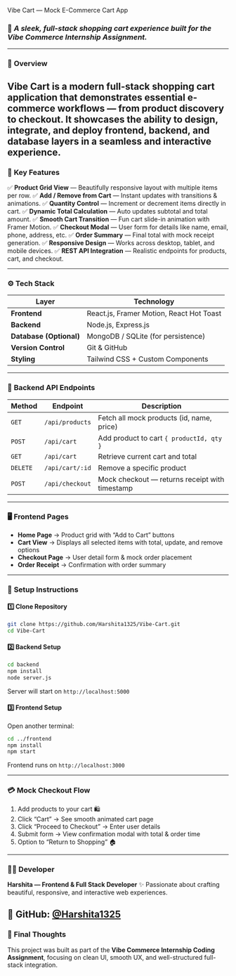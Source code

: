 Vibe Cart — Mock E-Commerce Cart App
### 🛒 *A sleek, full-stack shopping cart experience built for the Vibe Commerce Internship Assignment.*

---
### 🚀 **Overview**

**Vibe Cart** is a modern full-stack shopping cart application that demonstrates essential **e-commerce workflows** — from product discovery to checkout.
It showcases the ability to design, integrate, and deploy **frontend, backend, and database layers** in a seamless and interactive experience.
---

### 🧠 **Key Features**

✅ **Product Grid View** — Beautifully responsive layout with multiple items per row.
✅ **Add / Remove from Cart** — Instant updates with transitions & animations.
✅ **Quantity Control** — Increment or decrement items directly in cart.
✅ **Dynamic Total Calculation** — Auto updates subtotal and total amount.
✅ **Smooth Cart Transition** — Fun cart slide-in animation with Framer Motion.
✅ **Checkout Modal** — User form for details like name, email, phone, address, etc.
✅ **Order Summary** — Final total with mock receipt generation.
✅ **Responsive Design** — Works across desktop, tablet, and mobile devices.
✅ **REST API Integration** — Realistic endpoints for products, cart, and checkout.

---

### ⚙️ **Tech Stack**

| Layer                   | Technology                               |
| ----------------------- | ---------------------------------------- |
| **Frontend**            | React.js, Framer Motion, React Hot Toast |
| **Backend**             | Node.js, Express.js                      |
| **Database (Optional)** | MongoDB / SQLite (for persistence)       |
| **Version Control**     | Git & GitHub                             |
| **Styling**             | Tailwind CSS + Custom Components         |

---

### 🧩 **Backend API Endpoints**

| Method   | Endpoint        | Description                                    |
| -------- | --------------- | ---------------------------------------------- |
| `GET`    | `/api/products` | Fetch all mock products (id, name, price)      |
| `POST`   | `/api/cart`     | Add product to cart `{ productId, qty }`       |
| `GET`    | `/api/cart`     | Retrieve current cart and total                |
| `DELETE` | `/api/cart/:id` | Remove a specific product                      |
| `POST`   | `/api/checkout` | Mock checkout — returns receipt with timestamp |

---

### 🖥️ **Frontend Pages**

* **Home Page** → Product grid with “Add to Cart” buttons
* **Cart View** → Displays all selected items with total, update, and remove options
* **Checkout Page** → User detail form & mock order placement
* **Order Receipt** → Confirmation with order summary

---

### 🧰 **Setup Instructions**

#### 1️⃣ Clone Repository

```bash
git clone https://github.com/Harshita1325/Vibe-Cart.git
cd Vibe-Cart
```

#### 2️⃣ Backend Setup

```bash
cd backend
npm install
node server.js
```

Server will start on `http://localhost:5000`

#### 3️⃣ Frontend Setup

Open another terminal:

```bash
cd ../frontend
npm install
npm start
```

Frontend runs on `http://localhost:3000`

---

### 💳 **Mock Checkout Flow**

1. Add products to your cart 🛍️
2. Click “Cart” → See smooth animated cart page
3. Click “Proceed to Checkout” → Enter user details
4. Submit form → View confirmation modal with total & order time
5. Option to “Return to Shopping” 🏠

---
### 🧑‍💻 **Developer**

**Harshita — Frontend & Full Stack Developer**
✨ Passionate about crafting beautiful, responsive, and interactive web experiences.

🔗 GitHub: [@Harshita1325](https://github.com/Harshita1325)
---

### 🏁 **Final Thoughts**

This project was built as part of the **Vibe Commerce Internship Coding Assignment**, focusing on clean UI, smooth UX, and well-structured full-stack integration.

